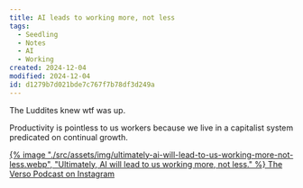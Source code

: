 ```yaml
---
title: AI leads to working more, not less
tags:
  - Seedling
  - Notes
  - AI
  - Working
created: 2024-12-04
modified: 2024-12-04
id: d1279b7d021bde7c767f7b78df3d249a
---
```


The Luddites knew wtf was up.

Productivity is pointless to us workers because we live in a capitalist system predicated on continual growth.

<a href="https://www.instagram.com/p/DDFdO01PzGg/?img_index=4" class="[ header-width ]">
{% image "./src/assets/img/ultimately-ai-will-lead-to-us-working-more-not-less.webp", "Ultimately, AI will lead to us working more, not less." %}
The Verso Podcast on Instagram</a>
